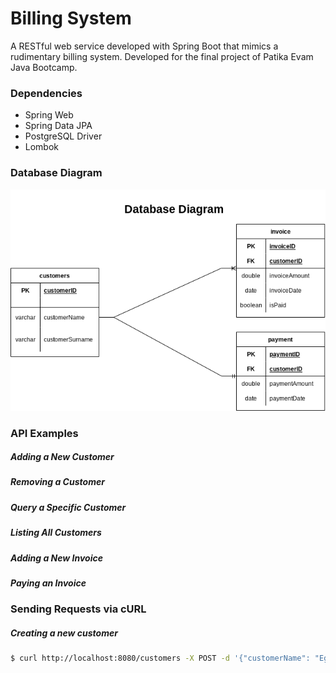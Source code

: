 # Billing System
A RESTful web service developed with Spring Boot that mimics a rudimentary billing system. Developed for the final project of Patika Evam Java Bootcamp.

### Dependencies
- Spring Web
- Spring Data JPA
- PostgreSQL Driver
- Lombok

### Database Diagram
<img src="https://github.com/egeoz/bootcamp-final/blob/main/images/DatabaseDiagram.png?raw=true">

### API Examples
##### Adding a New Customer

##### Removing a Customer

##### Query a Specific Customer

##### Listing All Customers

##### Adding a New Invoice

##### Paying an Invoice

### Sending Requests via cURL
##### Creating a new customer
```bash
$ curl http://localhost:8080/customers -X POST -d '{"customerName": "Ege", "customerSurname": "Öz"}' -H 'Content-Type: application/json'
```
